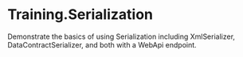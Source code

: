 # Training.Serialization
Demonstrate the basics of using Serialization including XmlSerializer, DataContractSerializer, and both with a WebApi endpoint.
